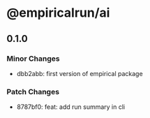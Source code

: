 # @empiricalrun/ai

## 0.1.0

### Minor Changes

- dbb2abb: first version of empirical package

### Patch Changes

- 8787bf0: feat: add run summary in cli
